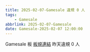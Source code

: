 ```yaml
---
title: 2025-02-07-Gamesale 違規 0 人
tags:
    - Gamesale
abbrlink: 2025-02-07-Gamesale
date: Gamesale-2025-02-07 12:00:00
---
```

Gamesale 板 [板規連結](https://www.ptt.cc/bbs/Gossiping/M.1637425085.A.07D.html)
昨天違規 0 人

